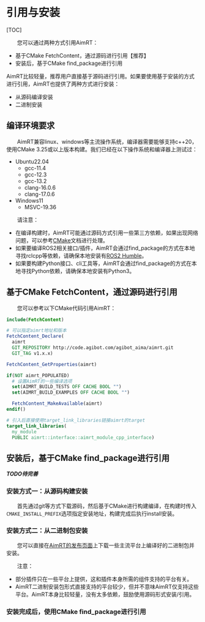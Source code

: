 
# 引用与安装

[TOC]


&emsp;&emsp;您可以通过两种方式引用AimRT：
- 基于CMake FetchContent，通过源码进行引用【推荐】
- 安装后，基于CMake find_package进行引用

AimRT比较轻量，推荐用户直接基于源码进行引用。如果要使用基于安装的方式进行引用，AimRT也提供了两种方式进行安装：
- 从源码编译安装
- 二进制安装


## 编译环境要求
&emsp;&emsp;AimRT兼容linux、windows等主流操作系统，编译器需要能够支持c++20，使用CMake 3.25或以上版本构建。我们已经在以下操作系统和编译器上测试过：
- Ubuntu22.04
  - gcc-11.4
  - gcc-12.3
  - gcc-13.2
  - clang-16.0.6
  - clang-17.0.6
- Windows11
  - MSVC-19.36

&emsp;&emsp;请注意：
- 在编译构建时，AimRT可能通过源码方式引用一些第三方依赖，如果出现网络问题，可以参考[CMake](../concepts/cmake.md)文档进行处理。
- 如果要编译ROS2相关接口/插件，AimRT会通过find_package的方式在本地寻找rclcpp等依赖，请确保本地安装有[ROS2 Humble](https://docs.ros.org/en/humble/)。
- 如果要构建Python接口、cli工具等，AimRT会通过find_package的方式在本地寻找Python依赖，请确保本地安装有Python3。


## 基于CMake FetchContent，通过源码进行引用

&emsp;&emsp;您可以参考以下CMake代码引用AimRT：
```cmake
include(FetchContent)

# 可以指定aimrt地址和版本
FetchContent_Declare(
  aimrt
  GIT_REPOSITORY http://code.agibot.com/agibot_aima/aimrt.git
  GIT_TAG v1.x.x)

FetchContent_GetProperties(aimrt)

if(NOT aimrt_POPULATED)
  # 设置AimRT的一些编译选项
  set(AIMRT_BUILD_TESTS OFF CACHE BOOL "")
  set(AIMRT_BUILD_EXAMPLES OFF CACHE BOOL "")

  FetchContent_MakeAvailable(aimrt)
endif()

# 引入后直接使用target_link_libraries链接aimrt的target
target_link_libraries(
  my_module
  PUBLIC aimrt::interface::aimrt_module_cpp_interface)
```

## 安装后，基于CMake find_package进行引用

***TODO待完善***

### 安装方式一：从源码构建安装

&emsp;&emsp;首先通过git等方式下载源码，然后基于CMake进行构建编译，在构建时传入`CMAKE_INSTALL_PREFIX`选项指定安装地址，构建完成后执行install安装。


### 安装方式二：从二进制包安装

&emsp;&emsp;您可以直接在[AimRT的发布页面]()上下载一些主流平台上编译好的二进制包并安装。

&emsp;&emsp;注意：
- 部分插件只在一些平台上提供，这和插件本身所需的组件支持的平台有关。
- AimRT二进制安装包形式直接支持的平台较少，但并不意味AimRT仅支持这些平台。AimRT本身比较轻量，没有太多依赖，鼓励使用源码形式安装/引用。


### 安装完成后，使用CMake find_package进行引用

